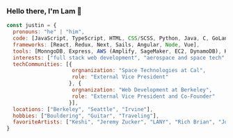 ### Hello there, I'm Lam 👋

<!--
**lam-tu-tr/lam-tu-tr** is a ✨ _special_ ✨ repository because its `README.md` (this file) appears on your GitHub profile.

Here are some ideas to get you started:

- 🔭 I’m currently working on ...
- 🌱 I’m currently learning ...
- 👯 I’m looking to collaborate on ...
- 🤔 I’m looking for help with ...
- 💬 Ask me about ...
- 📫 How to reach me: ...
- 😄 Pronouns: ...
- ⚡ Fun fact: ...
-->
```javascript
const justin = {
  pronouns: "he" | "him",
  code: [JavaScript, TypeScript, HTML, CSS/SCSS, Python, Java, C, GoLang, Dart],
  frameworks: [React, Redux, Next, Sails, Angular, Node, Vue],
  tools: [MonngoDB, Express, AWS (Amplify, SageMaker, EC2, DynamoDB), Kubernetes, Docker, Flutter, Jupyter, Codespaces, Figma],
  interests: ["full stack web development", "aerospace and space tech", "machine learning"],
  techCommunities: [{
                     orgnanization: "Space Technologies at Cal",
                     role: "External Vice President" 
                    }, {
                     orgnanization: "Web Development at Berkeley",
                     role: "External Vice President and Co-Founder"
                    }],
  locations: ["Berkeley", "Seattle", "Irvine"],
  hobbies: ["Bouldering", "Guitar", "Traveling"],
  favoriteArtists: ["Keshi", "Jeremy Zucker", "LANY", "Rich Brian", "Joji"]
}
```
